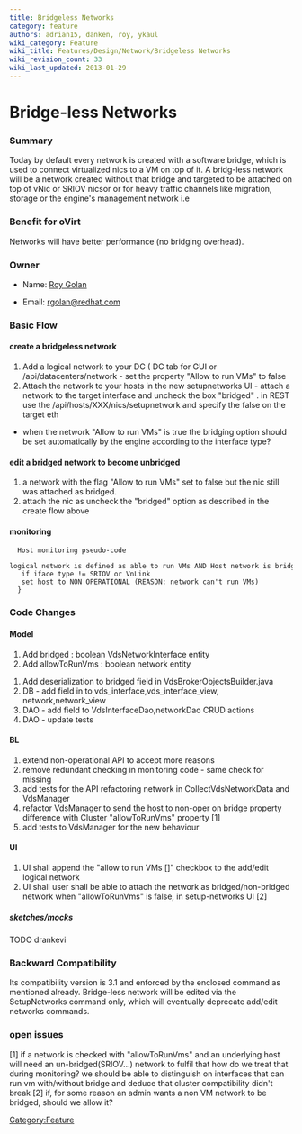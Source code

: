 ```yaml
---
title: Bridgeless Networks
category: feature
authors: adrian15, danken, roy, ykaul
wiki_category: Feature
wiki_title: Features/Design/Network/Bridgeless Networks
wiki_revision_count: 33
wiki_last_updated: 2013-01-29
---
```


# Bridge-less Networks

### Summary

Today by default every network is created with a software bridge, which is used to connect virtualized nics to a VM on top of it. A bridg-less network will be a network created without that bridge and targeted to be attached on top of vNic or SRIOV nicsor or for heavy traffic channels like migration, storage or the engine's management network i.e

### Benefit for oVirt

Networks will have better performance (no bridging overhead).

### Owner

*   Name: [ Roy Golan](User:MyUser)

<!-- -->

*   Email: rgolan@redhat.com

### Basic Flow

#### create a bridgeless network

1.  Add a logical network to your DC ( DC tab for GUI or /api/datacenters/network - set the property "Allow to run VMs" to false
2.  Attach the network to your hosts in the new setupnetworks UI - attach a network to the target interface and uncheck the box "bridged" .
     in REST use the /api/hosts/XXX/nics/setupnetwork and specify the <bridged>false</bridged> on the target eth

* when the network "Allow to run VMs" is true the bridging option should be set automatically by the engine according to the interface type?

#### edit a bridged network to become unbridged

1.  a network with the flag "Allow to run VMs" set to false but the nic still was attached as bridged.
2.  attach the nic as uncheck the "bridged" option as described in the create flow above

#### monitoring

      Host monitoring pseudo-code
      logical network is defined as able to run VMs AND Host network is bridgeless {
       if iface type != SRIOV or VnLink
       set host to NON OPERATIONAL (REASON: network can't run VMs)
      }

### Code Changes

#### Model

1.  Add bridged : boolean VdsNetworkInterface entity
2.  Add allowToRunVms : boolean network entity

<!-- -->

1.  Add deserialization to bridged field in VdsBrokerObjectsBuilder.java
2.  DB - add field in to vds_interface,vds_interface_view, network,network_view
3.  DAO - add field to VdsInterfaceDao,networkDao CRUD actions
4.  DAO - update tests

#### BL

1.  extend non-operational API to accept more reasons
2.  remove redundant checking in monitoring code - same check for missing
3.  add tests for the API refactoring network in CollectVdsNetworkData and VdsManager
4.  refactor VdsManager to send the host to non-oper on bridge property difference with Cluster "allowToRunVms" property [1]
5.  add tests to VdsManager for the new behaviour

#### UI

1.  UI shall append the "allow to run VMs []" checkbox to the add/edit logical network
2.  UI shall user shall be able to attach the network as bridged/non-bridged network when "allowToRunVms" is false, in setup-networks UI [2]

##### sketches/mocks

TODO drankevi

### Backward Compatibility

Its compatibility version is 3.1 and enforced by the enclosed command as mentioned already. Bridge-less network will be edited via the SetupNetworks command only, which will eventually deprecate add/edit networks commands.

### open issues

[1] if a network is checked with "allowToRunVms" and an underlying host will need an un-bridged(SRIOV...) network to fulfil that
how do we treat that during monitoring? we should be able to distinguish on interfaces that can run vm with/without bridge
and deduce that cluster compatibility didn't break
[2] if, for some reason an admin wants a non VM network to be bridged, should we allow it?

<Category:Feature>
